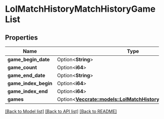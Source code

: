 # LolMatchHistoryMatchHistoryGameList

## Properties

Name | Type | Description | Notes
------------ | ------------- | ------------- | -------------
**game_begin_date** | Option<**String**> |  | [optional]
**game_count** | Option<**i64**> |  | [optional]
**game_end_date** | Option<**String**> |  | [optional]
**game_index_begin** | Option<**i64**> |  | [optional]
**game_index_end** | Option<**i64**> |  | [optional]
**games** | Option<[**Vec<crate::models::LolMatchHistoryMatchHistoryGame>**](LolMatchHistoryMatchHistoryGame.md)> |  | [optional]

[[Back to Model list]](../README.md#documentation-for-models) [[Back to API list]](../README.md#documentation-for-api-endpoints) [[Back to README]](../README.md)


